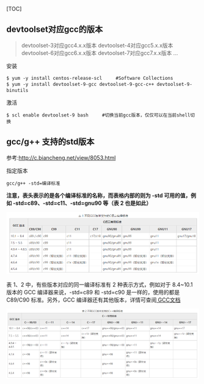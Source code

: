 [TOC]

## devtoolset对应gcc的版本

> devtoolset-3对应gcc4.x.x版本
> devtoolset-4对应gcc5.x.x版本
> devtoolset-6对应gcc6.x.x版本
> devtoolset-7对应gcc7.x.x版本
> ...

安装

```shell
$ yum -y install centos-release-scl     #Software Collections
$ yum -y install devtoolset-9-gcc devtoolset-9-gcc-c++ devtoolset-9-binutils
```

激活

```shell
$ scl enable devtoolset-9 bash     #切换当前gcc版本，仅仅可以在当前shell切换
```



## gcc/g++ 支持的std版本

参考:http://c.biancheng.net/view/8053.html

指定版本

```shell
gcc/g++ -std=编译标准
```

**注意，表头表示的是各个编译标准的名称，而表格内部的则为 -std 可用的值，例如 -std=c89、-std=c11、-std=gnu90 等（表 2 也是如此）**

![Snipaste_2022-03-01_17-37-28](Linux%E4%B8%8B%E5%88%87%E6%8D%A2gcc%E7%89%88%E6%9C%AC.assets/Snipaste_2022-03-01_17-37-28.png)

表 1、2 中，有些版本对应的同一编译标准有 2 种表示方式，例如对于 8.4~10.1 版本的 GCC 编译器来说，-std=c89 和 -std=c90 是一样的，使用的都是 C89/C90 标准。另外，GCC 编译器还有其他版本，详情可查阅[ GCC文档](https://gcc.gnu.org/onlinedocs/)

![Snipaste_2022-03-01_17-39-53](Linux%E4%B8%8B%E5%88%87%E6%8D%A2gcc%E7%89%88%E6%9C%AC.assets/Snipaste_2022-03-01_17-39-53.png)

